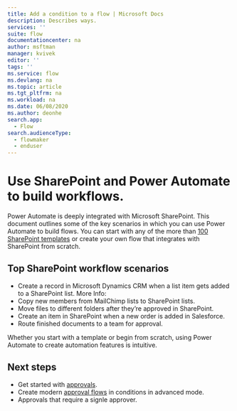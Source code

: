 ```yaml
---
title: Add a condition to a flow | Microsoft Docs
description: Describes ways.
services: ''
suite: flow
documentationcenter: na
author: msftman
manager: kvivek
editor: ''
tags: ''
ms.service: flow
ms.devlang: na
ms.topic: article
ms.tgt_pltfrm: na
ms.workload: na
ms.date: 06/08/2020
ms.author: deonhe
search.app: 
  - Flow
search.audienceType: 
  - flowmaker
  - enduser
---
```

# Use SharePoint and Power Automate to build workflows.

Power Automate is deeply integrated with Microsoft SharePoint. This document outlines some of the key scenarios in which you can use Power Automate to build flows. You can start with any of the more than [100 SharePoint templates](https://flow.microsoft.com/templates/) or create your own flow that integrates with SharePoint from scratch.

## Top SharePoint workflow scenarios

- Create a record in Microsoft Dynamics CRM when a list item gets added to a SharePoint list. More Info:
- Copy new members from MailChimp lists to SharePoint lists.
- Move files to different folders after they’re approved in SharePoint.
- Create an item in SharePoint when a new order is added in Salesforce.
- Route finished documents to a team for approval.

Whether you start with a template or begin from scratch, using Power Automate to create automation features is intuitive.

## Next steps

- Get started with [approvals](https://docs.microsoft.com/power-automate/get-started-approvals).
- Create modern [approval flows](use-expressions-in-conditions.md) in conditions in advanced mode.
- Approvals that require a signle approver.

